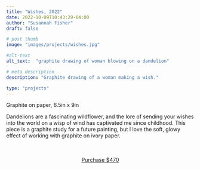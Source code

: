 ```yaml
---
title: "Wishes, 2022"
date: 2022-10-09T10:43:29-04:00
author: "Susannah Fisher"
draft: false

# post thumb
image: "images/projects/wishes.jpg"

#alt-text
alt_text:  "graphite drawing of woman blowing on a dandelion"

# meta description
description: "Graphite drawing of a woman making a wish."

type: "projects"
---
```


<figcaption>Graphite on paper, 6.5in x 9in</figcaption>

Dandelions are a fascinating wildflower, and the lore of sending your wishes into the world on a wisp of wind has captivated me since childhood. This piece is a graphite study for a future painting, but I love the soft, glowy effect of working with graphite on ivory paper.

<br>
<br>
<center><a href="https://buy.stripe.com/00g02jeCZdwC4WQ7ss" class="btn btn-outline-primary" target="_blank">Purchase $470</a></center>






